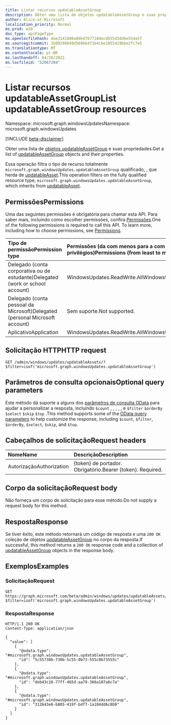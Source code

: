 ```yaml
---
title: Listar recursos updatableAssetGroup
description: Obter uma lista de objetos updatableAssetGroup e suas propriedades.
author: Alice-at-Microsoft
localization_priority: Normal
ms.prod: w10
doc_type: apiPageType
ms.openlocfilehash: 4ae3141880a0ded7677184ecdb55d3dd6e554a5f
ms.sourcegitcommit: 1b09298649d5606b471b4cbe1055419bbe2fc7e5
ms.translationtype: MT
ms.contentlocale: pt-BR
ms.lasthandoff: 04/28/2021
ms.locfileid: "52067284"
---
```

# <a name="list-updatableassetgroup-resources"></a><span data-ttu-id="c3c8e-103">Listar recursos updatableAssetGroup</span><span class="sxs-lookup"><span data-stu-id="c3c8e-103">List updatableAssetGroup resources</span></span>
<span data-ttu-id="c3c8e-104">Namespace: microsoft.graph.windowsUpdates</span><span class="sxs-lookup"><span data-stu-id="c3c8e-104">Namespace: microsoft.graph.windowsUpdates</span></span>

[!INCLUDE [beta-disclaimer](../../includes/beta-disclaimer.md)]

<span data-ttu-id="c3c8e-105">Obter uma lista de [objetos updatableAssetGroup](../resources/windowsupdates-updatableassetgroup.md) e suas propriedades.</span><span class="sxs-lookup"><span data-stu-id="c3c8e-105">Get a list of [updatableAssetGroup](../resources/windowsupdates-updatableassetgroup.md) objects and their properties.</span></span>

<span data-ttu-id="c3c8e-106">Essa operação filtra o tipo de recurso totalmente `microsoft.graph.windowsUpdates.updatableAssetGroup` qualificado, , que herda de [updatableAsset](../resources/windowsupdates-updatableasset.md).</span><span class="sxs-lookup"><span data-stu-id="c3c8e-106">This operation filters on the fully qualified resource type, `microsoft.graph.windowsUpdates.updatableAssetGroup`, which inherits from [updatableAsset](../resources/windowsupdates-updatableasset.md).</span></span>

## <a name="permissions"></a><span data-ttu-id="c3c8e-107">Permissões</span><span class="sxs-lookup"><span data-stu-id="c3c8e-107">Permissions</span></span>
<span data-ttu-id="c3c8e-p101">Uma das seguintes permissões é obrigatória para chamar esta API. Para saber mais, incluindo como escolher permissões, confira [Permissões](/graph/permissions-reference).</span><span class="sxs-lookup"><span data-stu-id="c3c8e-p101">One of the following permissions is required to call this API. To learn more, including how to choose permissions, see [Permissions](/graph/permissions-reference).</span></span>

|<span data-ttu-id="c3c8e-110">Tipo de permissão</span><span class="sxs-lookup"><span data-stu-id="c3c8e-110">Permission type</span></span>|<span data-ttu-id="c3c8e-111">Permissões (da com menos para a com mais privilégios)</span><span class="sxs-lookup"><span data-stu-id="c3c8e-111">Permissions (from least to most privileged)</span></span>|
|:---|:---|
|<span data-ttu-id="c3c8e-112">Delegado (conta corporativa ou de estudante)</span><span class="sxs-lookup"><span data-stu-id="c3c8e-112">Delegated (work or school account)</span></span>|<span data-ttu-id="c3c8e-113">WindowsUpdates.ReadWrite.All</span><span class="sxs-lookup"><span data-stu-id="c3c8e-113">WindowsUpdates.ReadWrite.All</span></span>|
|<span data-ttu-id="c3c8e-114">Delegado (conta pessoal da Microsoft)</span><span class="sxs-lookup"><span data-stu-id="c3c8e-114">Delegated (personal Microsoft account)</span></span>|<span data-ttu-id="c3c8e-115">Sem suporte.</span><span class="sxs-lookup"><span data-stu-id="c3c8e-115">Not supported.</span></span>|
|<span data-ttu-id="c3c8e-116">Aplicativo</span><span class="sxs-lookup"><span data-stu-id="c3c8e-116">Application</span></span>|<span data-ttu-id="c3c8e-117">WindowsUpdates.ReadWrite.All</span><span class="sxs-lookup"><span data-stu-id="c3c8e-117">WindowsUpdates.ReadWrite.All</span></span>|

## <a name="http-request"></a><span data-ttu-id="c3c8e-118">Solicitação HTTP</span><span class="sxs-lookup"><span data-stu-id="c3c8e-118">HTTP request</span></span>

<!-- {
  "blockType": "ignored"
}
-->
``` http
GET /admin/windows/updates/updatableAssets/?$filter=isof('microsoft.graph.windowsUpdates.updatableAssetGroup')
```

## <a name="optional-query-parameters"></a><span data-ttu-id="c3c8e-119">Parâmetros de consulta opcionais</span><span class="sxs-lookup"><span data-stu-id="c3c8e-119">Optional query parameters</span></span>
<span data-ttu-id="c3c8e-120">Este método dá suporte a alguns dos [parâmetros de consulta OData](/graph/query-parameters) para ajudar a personalizar a resposta, incluindo `$count` , , , , , e `$filter` `$orderBy` `$select` `$skip` `$top` .</span><span class="sxs-lookup"><span data-stu-id="c3c8e-120">This method supports some of the [OData query parameters](/graph/query-parameters) to help customize the response, including `$count`, `$filter`, `$orderBy`, `$select`, `$skip`, and `$top`.</span></span>

## <a name="request-headers"></a><span data-ttu-id="c3c8e-121">Cabeçalhos de solicitação</span><span class="sxs-lookup"><span data-stu-id="c3c8e-121">Request headers</span></span>
|<span data-ttu-id="c3c8e-122">Nome</span><span class="sxs-lookup"><span data-stu-id="c3c8e-122">Name</span></span>|<span data-ttu-id="c3c8e-123">Descrição</span><span class="sxs-lookup"><span data-stu-id="c3c8e-123">Description</span></span>|
|:---|:---|
|<span data-ttu-id="c3c8e-124">Autorização</span><span class="sxs-lookup"><span data-stu-id="c3c8e-124">Authorization</span></span>|<span data-ttu-id="c3c8e-p102">{token} de portador. Obrigatório.</span><span class="sxs-lookup"><span data-stu-id="c3c8e-p102">Bearer {token}. Required.</span></span>|

## <a name="request-body"></a><span data-ttu-id="c3c8e-127">Corpo da solicitação</span><span class="sxs-lookup"><span data-stu-id="c3c8e-127">Request body</span></span>
<span data-ttu-id="c3c8e-128">Não forneça um corpo de solicitação para esse método.</span><span class="sxs-lookup"><span data-stu-id="c3c8e-128">Do not supply a request body for this method.</span></span>

## <a name="response"></a><span data-ttu-id="c3c8e-129">Resposta</span><span class="sxs-lookup"><span data-stu-id="c3c8e-129">Response</span></span>

<span data-ttu-id="c3c8e-130">Se tiver êxito, este método retornará um código de resposta e uma `200 OK` coleção de objetos [updatableAssetGroup](../resources/windowsupdates-updatableassetgroup.md) no corpo da resposta.</span><span class="sxs-lookup"><span data-stu-id="c3c8e-130">If successful, this method returns a `200 OK` response code and a collection of [updatableAssetGroup](../resources/windowsupdates-updatableassetgroup.md) objects in the response body.</span></span>

## <a name="examples"></a><span data-ttu-id="c3c8e-131">Exemplos</span><span class="sxs-lookup"><span data-stu-id="c3c8e-131">Examples</span></span>

### <a name="request"></a><span data-ttu-id="c3c8e-132">Solicitação</span><span class="sxs-lookup"><span data-stu-id="c3c8e-132">Request</span></span>
<!-- {
  "blockType": "request",
  "name": "list_updatableassetgroup"
}
-->
``` http
GET https://graph.microsoft.com/beta/admin/windows/updates/updatableAssets/?$filter=isof('microsoft.graph.windowsUpdates.updatableAssetGroup')
```


### <a name="response"></a><span data-ttu-id="c3c8e-133">Resposta</span><span class="sxs-lookup"><span data-stu-id="c3c8e-133">Response</span></span>

<!-- {
  "blockType": "response",
  "truncated": true,
  "@odata.type": "Collection(microsoft.graph.windowsUpdates.updatableAssetGroup)"
}
-->
``` http
HTTP/1.1 200 OK
Content-Type: application/json

{
  "value": [
    {
      "@odata.type": "#microsoft.graph.windowsUpdates.updatableAssetGroup",
      "id": "5c55730b-730b-5c55-0b73-555c0b73555c"
    },
    {
      "@odata.type": "#microsoft.graph.windowsUpdates.updatableAssetGroup",
      "id": "deb43c16-77ff-465d-aa79-366a107a6c7a"
    },
    {
      "@odata.type": "#microsoft.graph.windowsUpdates.updatableAssetGroup",
      "id": "312643e6-b805-419f-bdf7-1a104dd6c8b9"
    }
  ]
}
```

